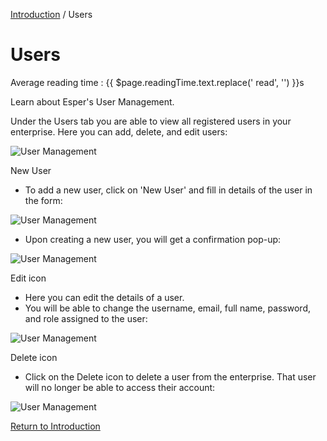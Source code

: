 [Introduction](../index.md) / Users

# Users
<div class="avg-reading-time" style="margin-top: 0rem;">Average reading time : {{ $page.readingTime.text.replace(' read', '') }}s</div>


Learn about Esper's User Management.

Under the Users tab you are able to view all registered users in your enterprise. Here you can add, delete, and edit users:

![User Management](https://documentation-media.s3.amazonaws.com/images/1_UM.width-800.png?AWSAccessKeyId=AKIAJHOTEM5S4GAN2SGA)

New User

*   To add a new user, click on 'New User' and fill in details of the user in the form:

![User Management](https://documentation-media.s3.amazonaws.com/images/2_UM.width-800.png?AWSAccessKeyId=AKIAJHOTEM5S4GAN2SGA)

*   Upon creating a new user, you will get a confirmation pop-up:

![User Management](https://documentation-media.s3.amazonaws.com/images/3_UM.width-800.png?AWSAccessKeyId=AKIAJHOTEM5S4GAN2SGA)

Edit icon

*   Here you can edit the details of a user.
*   You will be able to change the username, email, full name, password, and role assigned to the user:

![User Management](https://documentation-media.s3.amazonaws.com/images/4_UM.width-800.png?AWSAccessKeyId=AKIAJHOTEM5S4GAN2SGA)

Delete icon

*   Click on the Delete icon to delete a user from the enterprise. That user will no longer be able to access their account:

![User Management](https://documentation-media.s3.amazonaws.com/images/5_UM.width-800.png?AWSAccessKeyId=AKIAJHOTEM5S4GAN2SGA)

[Return to Introduction](../index.md)
